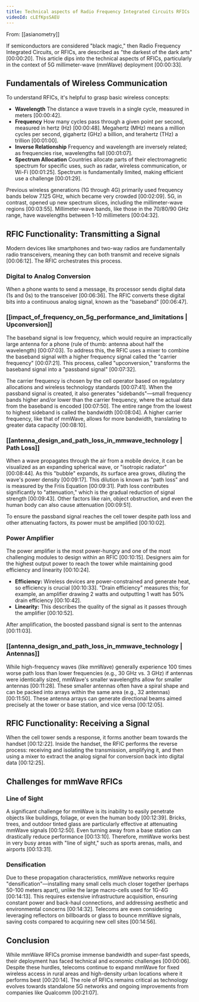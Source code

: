 ```yaml
---
title: Technical aspects of Radio Frequency Integrated Circuits RFICs
videoId: cLEfKpsSAEU
---
```


From: [[asianometry]] <br/> 

If semiconductors are considered "black magic," then Radio Frequency Integrated Circuits, or RFICs, are described as "the darkest of the dark arts" <a class="yt-timestamp" data-t="00:00:20">[00:00:20]</a>. This article dips into the technical aspects of RFICs, particularly in the context of 5G millimeter-wave (mmWave) deployment <a class="yt-timestamp" data-t="00:00:33">[00:00:33]</a>.

## Fundamentals of Wireless Communication

To understand RFICs, it's helpful to grasp basic wireless concepts:
*   **Wavelength** The distance a wave travels in a single cycle, measured in meters <a class="yt-timestamp" data-t="00:00:42">[00:00:42]</a>.
*   **Frequency** How many cycles pass through a given point per second, measured in hertz (Hz) <a class="yt-timestamp" data-t="00:00:48">[00:00:48]</a>. Megahertz (MHz) means a million cycles per second, gigahertz (GHz) a billion, and terahertz (THz) a trillion <a class="yt-timestamp" data-t="00:01:00">[00:01:00]</a>.
*   **Inverse Relationship** Frequency and wavelength are inversely related; as frequencies rise, wavelengths fall <a class="yt-timestamp" data-t="00:01:07">[00:01:07]</a>.
*   **Spectrum Allocation** Countries allocate parts of their electromagnetic spectrum for specific uses, such as radar, wireless communication, or Wi-Fi <a class="yt-timestamp" data-t="00:01:25">[00:01:25]</a>. Spectrum is fundamentally limited, making efficient use a challenge <a class="yt-timestamp" data-t="00:01:29">[00:01:29]</a>.

Previous wireless generations (1G through 4G) primarily used frequency bands below 7.125 GHz, which became very crowded <a class="yt-timestamp" data-t="00:02:09">[00:02:09]</a>. 5G, in contrast, opened up new spectrum slices, including the millimeter-wave regions <a class="yt-timestamp" data-t="00:03:55">[00:03:55]</a>. Millimeter-wave bands, like those in the 70/80/90 GHz range, have wavelengths between 1-10 millimeters <a class="yt-timestamp" data-t="00:04:32">[00:04:32]</a>.

## RFIC Functionality: Transmitting a Signal

Modern devices like smartphones and two-way radios are fundamentally radio transceivers, meaning they can both transmit and receive signals <a class="yt-timestamp" data-t="00:06:12">[00:06:12]</a>. The RFIC orchestrates this process.

### Digital to Analog Conversion
When a phone wants to send a message, its processor sends digital data (1s and 0s) to the transceiver <a class="yt-timestamp" data-t="00:06:36">[00:06:36]</a>. The RFIC converts these digital bits into a continuous analog signal, known as the "baseband" <a class="yt-timestamp" data-t="00:06:47">[00:06:47]</a>.

### [[impact_of_frequency_on_5g_performance_and_limitations | Upconversion]]
The baseband signal is low frequency, which would require an impractically large antenna for a phone (rule of thumb: antenna about half the wavelength) <a class="yt-timestamp" data-t="00:07:03">[00:07:03]</a>. To address this, the RFIC uses a mixer to combine the baseband signal with a higher frequency signal called the "carrier frequency" <a class="yt-timestamp" data-t="00:07:21">[00:07:21]</a>. This process, called "upconversion," transforms the baseband signal into a "passband signal" <a class="yt-timestamp" data-t="00:07:32">[00:07:32]</a>.

The carrier frequency is chosen by the cell operator based on regulatory allocations and wireless technology standards <a class="yt-timestamp" data-t="00:07:41">[00:07:41]</a>. When the passband signal is created, it also generates "sidebands"—small frequency bands higher and/or lower than the carrier frequency, where the actual data from the baseband is encoded <a class="yt-timestamp" data-t="00:07:50">[00:07:50]</a>. The entire range from the lowest to highest sideband is called the bandwidth <a class="yt-timestamp" data-t="00:08:04">[00:08:04]</a>. A higher carrier frequency, like that of mmWave, allows for more bandwidth, translating to greater data capacity <a class="yt-timestamp" data-t="00:08:10">[00:08:10]</a>.

### [[antenna_design_and_path_loss_in_mmwave_technology | Path Loss]]
When a wave propagates through the air from a mobile device, it can be visualized as an expanding spherical wave, or "isotropic radiator" <a class="yt-timestamp" data-t="00:08:44">[00:08:44]</a>. As this "bubble" expands, its surface area grows, diluting the wave's power density <a class="yt-timestamp" data-t="00:09:17">[00:09:17]</a>. This dilution is known as "path loss" and is measured by the Friis Equation <a class="yt-timestamp" data-t="00:09:31">[00:09:31]</a>. Path loss contributes significantly to "attenuation," which is the gradual reduction of signal strength <a class="yt-timestamp" data-t="00:09:43">[00:09:43]</a>. Other factors like rain, object obstruction, and even the human body can also cause attenuation <a class="yt-timestamp" data-t="00:09:51">[00:09:51]</a>.

To ensure the passband signal reaches the cell tower despite path loss and other attenuating factors, its power must be amplified <a class="yt-timestamp" data-t="00:10:02">[00:10:02]</a>.

### Power Amplifier
The power amplifier is the most power-hungry and one of the most challenging modules to design within an RFIC <a class="yt-timestamp" data-t="00:10:15">[00:10:15]</a>. Designers aim for the highest output power to reach the tower while maintaining good efficiency and linearity <a class="yt-timestamp" data-t="00:10:24">[00:10:24]</a>.

*   **Efficiency:** Wireless devices are power-constrained and generate heat, so efficiency is crucial <a class="yt-timestamp" data-t="00:10:33">[00:10:33]</a>. "Drain efficiency" measures this; for example, an amplifier drawing 2 watts and outputting 1 watt has 50% drain efficiency <a class="yt-timestamp" data-t="00:10:42">[00:10:42]</a>.
*   **Linearity:** This describes the quality of the signal as it passes through the amplifier <a class="yt-timestamp" data-t="00:10:52">[00:10:52]</a>.

After amplification, the boosted passband signal is sent to the antennas <a class="yt-timestamp" data-t="00:11:03">[00:11:03]</a>.

### [[antenna_design_and_path_loss_in_mmwave_technology | Antennas]]
While high-frequency waves (like mmWave) generally experience 100 times worse path loss than lower frequencies (e.g., 30 GHz vs. 3 GHz) if antennas were identically sized, mmWave's smaller wavelengths allow for smaller antennas <a class="yt-timestamp" data-t="00:11:28">[00:11:28]</a>. These smaller antennas often have a spiral shape and can be packed into arrays within the same area (e.g., 32 antennas) <a class="yt-timestamp" data-t="00:11:50">[00:11:50]</a>. These antenna arrays can generate directional beams aimed precisely at the tower or base station, and vice versa <a class="yt-timestamp" data-t="00:12:05">[00:12:05]</a>.

## RFIC Functionality: Receiving a Signal
When the cell tower sends a response, it forms another beam towards the handset <a class="yt-timestamp" data-t="00:12:22">[00:12:22]</a>. Inside the handset, the RFIC performs the reverse process: receiving and isolating the transmission, amplifying it, and then using a mixer to extract the analog signal for conversion back into digital data <a class="yt-timestamp" data-t="00:12:25">[00:12:25]</a>.

## Challenges for mmWave RFICs

### Line of Sight
A significant challenge for mmWave is its inability to easily penetrate objects like buildings, foliage, or even the human body <a class="yt-timestamp" data-t="00:12:39">[00:12:39]</a>. Bricks, trees, and outdoor tinted glass are particularly effective at attenuating mmWave signals <a class="yt-timestamp" data-t="00:12:50">[00:12:50]</a>. Even turning away from a base station can drastically reduce performance <a class="yt-timestamp" data-t="00:13:10">[00:13:10]</a>. Therefore, mmWave works best in very busy areas with "line of sight," such as sports arenas, malls, and airports <a class="yt-timestamp" data-t="00:13:31">[00:13:31]</a>.

### Densification
Due to these propagation characteristics, mmWave networks require "densification"—installing many small cells much closer together (perhaps 50-100 meters apart), unlike the large macro-cells used for 1G-4G <a class="yt-timestamp" data-t="00:14:13">[00:14:13]</a>. This requires extensive infrastructure acquisition, ensuring constant power and back-haul connections, and addressing aesthetic and environmental concerns <a class="yt-timestamp" data-t="00:14:32">[00:14:32]</a>. Telecoms are even considering leveraging reflectors on billboards or glass to bounce mmWave signals, saving costs compared to acquiring new cell sites <a class="yt-timestamp" data-t="00:14:56">[00:14:56]</a>.

## Conclusion

While mmWave RFICs promise immense bandwidth and super-fast speeds, their deployment has faced technical and economic challenges <a class="yt-timestamp" data-t="00:00:06">[00:00:06]</a>. Despite these hurdles, telecoms continue to expand mmWave for fixed wireless access in rural areas and high-density urban locations where it performs best <a class="yt-timestamp" data-t="00:20:14">[00:20:14]</a>. The role of RFICs remains critical as technology evolves towards standalone 5G networks and ongoing improvements from companies like Qualcomm <a class="yt-timestamp" data-t="00:21:07">[00:21:07]</a>.